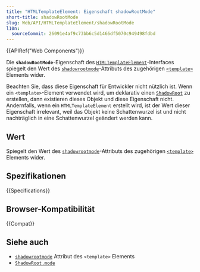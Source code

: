 ```yaml
---
title: "HTMLTemplateElement: Eigenschaft shadowRootMode"
short-title: shadowRootMode
slug: Web/API/HTMLTemplateElement/shadowRootMode
l10n:
  sourceCommit: 26091e4af9c73bb6c5d1466df5070c949498fdbd
---
```


{{APIRef("Web Components")}}

Die **`shadowRootMode`**-Eigenschaft des [`HTMLTemplateElement`](/de/docs/Web/API/HTMLTemplateElement)-Interfaces spiegelt den Wert des [`shadowrootmode`](/de/docs/Web/HTML/Element/template#shadowrootmode)-Attributs des zugehörigen [`<template>`](/de/docs/Web/HTML/Element/template) Elements wider.

Beachten Sie, dass diese Eigenschaft für Entwickler nicht nützlich ist.
Wenn ein `<template>`-Element verwendet wird, um deklarativ einen [`ShadowRoot`](/de/docs/Web/API/ShadowRoot) zu erstellen, dann existieren dieses Objekt und diese Eigenschaft nicht.
Andernfalls, wenn ein `HTMLTemplateElement` erstellt wird, ist der Wert dieser Eigenschaft irrelevant, weil das Objekt keine Schattenwurzel ist und nicht nachträglich in eine Schattenwurzel geändert werden kann.

## Wert

Spiegelt den Wert des [`shadowrootmode`](/de/docs/Web/HTML/Element/template#shadowrootmode)-Attributs des zugehörigen [`<template>`](/de/docs/Web/HTML/Element/template) Elements wider.

## Spezifikationen

{{Specifications}}

## Browser-Kompatibilität

{{Compat}}

## Siehe auch

- [`shadowrootmode`](/de/docs/Web/HTML/Element/template#shadowrootmode) Attribut des `<template>` Elements
- [`ShadowRoot.mode`](/de/docs/Web/API/ShadowRoot/mode)
